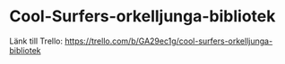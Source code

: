 # Cool-Surfers-orkelljunga-bibliotek

Länk till Trello:
https://trello.com/b/GA29ec1g/cool-surfers-orkelljunga-bibliotek
